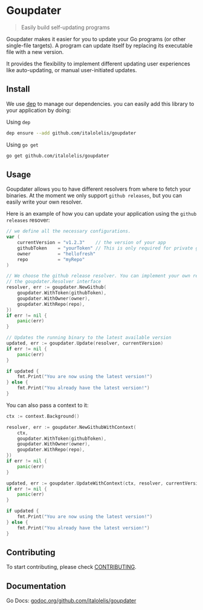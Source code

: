 # Goupdater

> Easily build self-updating programs

Goupdater makes it easier for you to update your Go programs (or other single-file targets). A program can update itself by replacing its executable file with a new version.

It provides the flexibility to implement different updating user experiences like auto-updating, or manual user-initiated updates.

## Install

We use [dep](https://github.com/golang/dep) to manage our dependencies. you can easily add this library to your application by doing:

Using `dep`

```sh
dep ensure --add github.com/italolelis/goupdater
```

Using `go get`

```sh
go get github.com/italolelis/goupdater
```

## Usage

Goupdater allows you to have different resolvers from where to fetch your binaries. At the moment we only support `github releases`, but you can easily write your own resolver.

Here is an example of how you can update your application using the `github releases` resover:

```go
// we define all the necessary configurations.
var (
    currentVersion = "v1.2.3"    // the version of your app
    githubToken    = "yourToken" // This is only required for private github repositories
    owner          = "hellofresh"
    repo           = "myRepo"
)

// We choose the github release resolver. You can implement your own resolver by implementing
// the goupdater.Resolver interface
resolver, err := goupdater.NewGithub(
    goupdater.WithToken(githubToken),
    goupdater.WithOwner(owner),
    goupdater.WithRepo(repo),
})
if err != nil {
    panic(err)
}

// Updates the running binary to the latest available version
updated, err := goupdater.Update(resolver, currentVersion)
if err != nil {
    panic(err)
}

if updated {
    fmt.Print("You are now using the latest version!")
} else {
    fmt.Print("You already have the latest version!")
}
```

You can also pass a context to it:

```go
ctx := context.Background()

resolver, err := goupdater.NewGithubWithContext(
    ctx,
    goupdater.WithToken(githubToken),
    goupdater.WithOwner(owner),
    goupdater.WithRepo(repo),
})
if err != nil {
    panic(err)
}

updated, err := goupdater.UpdateWithContext(ctx, resolver, currentVersion)
if err != nil {
    panic(err)
}

if updated {
    fmt.Print("You are now using the latest version!")
} else {
    fmt.Print("You already have the latest version!")
}
```

## Contributing
To start contributing, please check [CONTRIBUTING](CONTRIBUTING).

## Documentation
Go Docs: [godoc.org/github.com/italolelis/goupdater](https://godoc.org/github.com/italolelis/goupdater)
